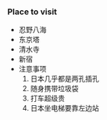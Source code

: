 ### Place to visit
- 忍野八海
- 东京塔
- 清水寺
- 新宿
- 注意事项
    1. 日本几乎都是两孔插孔
    2. 随身携带垃圾袋
    3. 打车超级贵
    4. 日本坐电梯要靠左边站
    